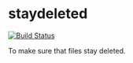 # staydeleted

[![Build Status](https://travis-ci.org/robert-impey/staydeleted.svg?branch=master)](https://travis-ci.org/robert-impey/staydeleted)

To make sure that files stay deleted.
